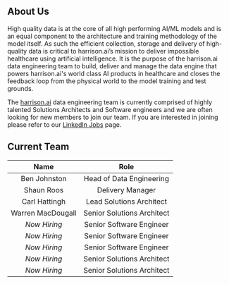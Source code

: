 ## About Us 

High quality data is at the core of all high performing AI/ML models and is an equal component to the architecture and training methodology of the model itself.  As such the efficient collection, storage and delivery of high-quality data is critical to harrison.ai’s mission to deliver impossible healthcare using artificial intelligence.  It is the purpose of the harrison.ai data engineering team to build, deliver and manage the data engine that powers harrison.ai's world class AI products in healthcare and closes the feedback loop from the physical world to the model training and test grounds.

The [harrison.ai](https://www.harrison.ai) data engineering team is currently comprised of highly talented Solutions Architects and Software engineers and we are often looking for new members to join our team.  If you are interested in joining please refer to our [LinkedIn Jobs](https://www.linkedin.com/company/harrison-ai/jobs/) page. 

## Current Team

|       Name        |            Role            |
| :---------------: | :------------------------: |
|   Ben Johnston    |  Head of Data Engineering  |
|    Shaun Roos     |      Delivery Manager      |
|   Carl Hattingh   |  Lead Solutions Architect  |
| Warren MacDougall | Senior Solutions Architect |
|   *Now Hiring*    |  Senior Software Engineer  |
|   *Now Hiring*    |  Senior Software Engineer  |
|   *Now Hiring*    |  Senior Software Engineer  |
|   *Now Hiring*    | Senior Solutions Architect |
|   *Now Hiring*    | Senior Solutions Architect |